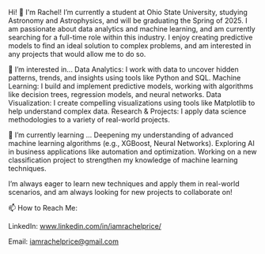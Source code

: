 Hi! 👋 I'm Rachel!
I’m currently a student at Ohio State University, studying Astronomy and Astrophysics, and will be graduating the Spring of 2025. I am passionate about data analytics and machine learning, and am 
currently searching for a full-time role within this industry. I enjoy creating predictive models to find an ideal solution to complex problems, and am interested in any projects that would allow me to do so.

👀 I’m interested in...
Data Analytics: I work with data to uncover hidden patterns, trends, and insights using tools like Python and SQL.
Machine Learning: I build and implement predictive models, working with algorithms like decision trees, regression models, and neural networks.
Data Visualization: I create compelling visualizations using tools like Matplotlib to help understand complex data.
Research & Projects: I apply data science methodologies to a variety of real-world projects.

🌱 I’m currently learning ...
Deepening my understanding of advanced machine learning algorithms (e.g., XGBoost, Neural Networks).
Exploring AI in business applications like automation and optimization.
Working on a new classification project to strengthen my knowledge of machine learning techniques.

I’m always eager to learn new techniques and apply them in real-world scenarios, and am always looking for new projects to collaborate on!

📫 How to Reach Me:

LinkedIn: www.linkedin.com/in/iamrachelprice/

Email: iamrachelprice@gmail.com
